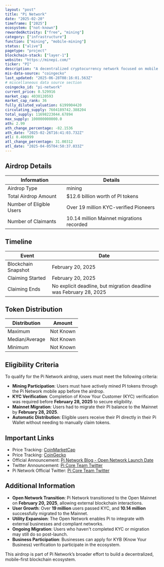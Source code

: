 ```yaml
---
layout: "post"
title: "Pi Network"
date: "2025-02-20"
timeframe: ["2025"]
ecosystem: ["not-known"]
rewardedActivity: ["free", "mining"]
category: ["infrastructure"]
function: ["mining", "mobile-mining"]
status: ["alive"]
pagetype: "project"
blockchain-stack: ["layer-1"]
website: "https://minepi.com/"
ticker: "PI"
description: "A decentralized cryptocurrency network focused on mobile mining and peer-to-peer transactions."
mis-data-source: "coingecko"
last_updated: "2025-06-28T08:16:01.563Z"
# miscellaneous data source section
coingecko_id: "pi-network"
current_price: 0.529916
market_cap: 4030120593
market_cap_rank: 36
fully_diluted_valuation: 6199904420
circulating_supply: 7604189742.388204
total_supply: 11698223044.67894
max_supply: 100000000000.0
ath: 2.99
ath_change_percentage: -82.1536
ath_date: "2025-02-26T16:41:03.732Z"
atl: 0.406999
atl_change_percentage: 31.00312
atl_date: "2025-04-05T04:50:37.033Z"
---
```


## Airdrop Details

| Information              | Details                                   |
| ------------------------ | ----------------------------------------- |
| Airdrop Type             | mining                                    |
| Total Airdrop Amount     | $12.6 billion worth of PI tokens          |
| Number of Eligible Users | Over 19 million KYC-verified Pioneers     |
| Number of Claimants      | 10.14 million Mainnet migrations recorded |

## Timeline

| Event               | Date                                                               |
| ------------------- | ------------------------------------------------------------------ |
| Blockchain Snapshot | February 20, 2025                                                  |
| Claiming Started    | February 20, 2025                                                  |
| Claiming Ends       | No explicit deadline, but migration deadline was February 28, 2025 |

## Token Distribution

| Distribution   | Amount    |
| -------------- | --------- |
| Maximum        | Not Known |
| Median/Average | Not Known |
| Minimum        | Not Known |

## Eligibility Criteria

To qualify for the Pi Network airdrop, users must meet the following criteria:

- **Mining Participation**: Users must have actively mined PI tokens through the Pi Network mobile app before the airdrop.
- **KYC Verification**: Completion of Know Your Customer (KYC) verification was required before **February 28, 2025** to secure eligibility.
- **Mainnet Migration**: Users had to migrate their PI balance to the Mainnet by **February 28, 2025**.
- **Automatic Distribution**: Eligible users receive their PI directly in their Pi Wallet without needing to manually claim tokens.

## Important Links

- Price Tracking: [CoinMarketCap](https://coinmarketcap.com/currencies/pi-network/)
- Price Tracking: [CoinGecko](https://www.coingecko.com/en/coins/pi-network)
- Official Announcement: [Pi Network Blog - Open Network Launch Date](https://minepi.com/blog/open-network-launch-date/)
- Twitter Announcement: [Pi Core Team Twitter](https://x.com/PiCoreTeam/status/1891257712085733567)
- Pi Network Official Twitter: [Pi Core Team Twitter](https://x.com/PiCoreTeam)

## Additional Information

- **Open Network Transition**: Pi Network transitioned to the Open Mainnet on **February 20, 2025**, allowing external blockchain interactions.
- **User Growth**: Over **19 million** users passed KYC, and **10.14 million** successfully migrated to the Mainnet.
- **Utility Expansion**: The Open Network enables Pi to integrate with external businesses and compliant networks.
- **Ongoing Migration**: Users who haven't completed KYC or migration may still do so post-launch.
- **Business Participation**: Businesses can apply for KYB (Know Your Business) verification to participate in the ecosystem.

This airdrop is part of Pi Network’s broader effort to build a decentralized, mobile-first blockchain ecosystem.